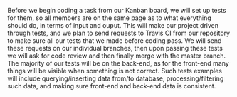 Before we begin coding a task from our Kanban board, we will set up tests for them, so all members are on the same page as to what everything should do, in terms of input and ouput. This will make our project driven through tests, and we plan to send requests to Travis CI from our repository to make sure all our tests that we made before coding pass. We will send these requests on our individual branches, then upon passing these tests we will ask for code review and then finally merge with the master branch. The majority of our tests will be on the back-end, as for the front-end many things will be visible when something is not correct. Such tests examples will include querying/inserting data from/to database, processing/filtering such data, and making sure front-end and back-end data is consistent.
